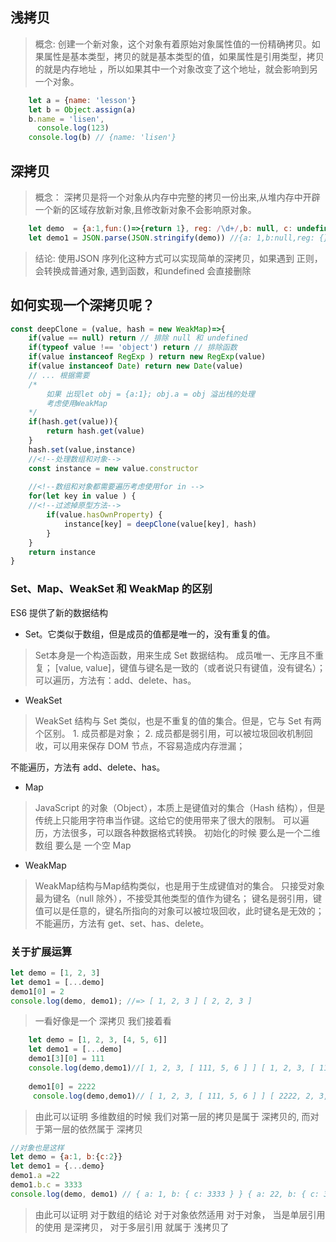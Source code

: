 ## 浅拷贝
>概念: 创建一个新对象，这个对象有着原始对象属性值的一份精确拷贝。如果属性是基本类型，拷贝的就是基本类型的值，如果属性是引用类型，拷贝的就是内存地址 ，所以如果其中一个对象改变了这个地址，就会影响到另一个对象。
```javascript
    let a = {name: 'lesson'}
    let b = Object.assign(a)
    b.name = 'lisen', 
      console.log(123)
    console.log(b) // {name: 'lisen'}
```
## 深拷贝
> 概念： 深拷贝是将一个对象从内存中完整的拷贝一份出来,从堆内存中开辟一个新的区域存放新对象,且修改新对象不会影响原对象。

```javascript
    let demo  = {a:1,fun:()=>{return 1}, reg: /\d+/,b: null, c: undefined }
    let demo1 = JSON.parse(JSON.stringify(demo)) //{a: 1,b:null,reg: {}}
```
>结论: 使用JSON 序列化这种方式可以实现简单的深拷贝，如果遇到 正则，会转换成普通对象, 遇到函数，和undefined 会直接删除
## 如何实现一个深拷贝呢？ 
```javascript
const deepClone = (value, hash = new WeakMap)=>{
    if(value == null) return // 排除 null 和 undefined
    if(typeof value !== 'object') return // 排除函数
    if(value instanceof RegExp ) return new RegExp(value)
    if(value instanceof Date) return new Date(value)
    // ... 根据需要 
    /*
        如果 出现let obj = {a:1}; obj.a = obj 溢出栈的处理
        考虑使用WeakMap
    */
    if(hash.get(value)){
        return hash.get(value)
    }
    hash.set(value,instance)
    //<!--处理数组和对象-->
    const instance = new value.constructor
    
    //<!--数组和对象都需要遍历考虑使用for in -->
    for(let key in value ) {
    //<!--过滤掉原型方法-->
        if(value.hasOwnProperty) {
            instance[key] = deepClone(value[key], hash)
        }
    }
    return instance
}
```
### Set、Map、WeakSet 和 WeakMap 的区别
ES6 提供了新的数据结构 
+ Set。它类似于数组，但是成员的值都是唯一的，没有重复的值。

> Set本身是一个构造函数，用来生成 Set 数据结构。
成员唯一、无序且不重复；
[value, value]，键值与键名是一致的（或者说只有键值，没有键名）；
可以遍历，方法有：add、delete、has。

+ WeakSet

> WeakSet 结构与 Set 类似，也是不重复的值的集合。但是，它与 Set 有两个区别。
    1. 成员都是对象；
    2. 成员都是弱引用，可以被垃圾回收机制回收，可以用来保存 DOM 节点，不容易造成内存泄漏；
    
不能遍历，方法有 add、delete、has。

+ Map

> JavaScript 的对象（Object），本质上是键值对的集合（Hash 结构），但是传统上只能用字符串当作键。这给它的使用带来了很大的限制。
可以遍历，方法很多，可以跟各种数据格式转换。
初始化的时候 要么是一个二维数组 要么是 一个空 Map

+ WeakMap

> WeakMap结构与Map结构类似，也是用于生成键值对的集合。
只接受对象最为键名（null 除外），不接受其他类型的值作为键名；
键名是弱引用，键值可以是任意的，键名所指向的对象可以被垃圾回收，此时键名是无效的；
不能遍历，方法有 get、set、has、delete。

### 关于扩展运算

```javascript
let demo = [1, 2, 3]
let demo1 = [...demo]
demo1[0] = 2 
console.log(demo, demo1); //=> [ 1, 2, 3 ] [ 2, 2, 3 ]
 ```
> 一看好像是一个 深拷贝 我们接着看

```javascript
    let demo = [1, 2, 3, [4, 5, 6]]
    let demo1 = [...demo]
    demo1[3][0] = 111
    console.log(demo,demo1)//[ 1, 2, 3, [ 111, 5, 6 ] ] [ 1, 2, 3, [ 111, 5, 6 ] ]
    
    demo1[0] = 2222
     console.log(demo,demo1)// [ 1, 2, 3, [ 111, 5, 6 ] ] [ 2222, 2, 3, [ 111, 5, 6 ] ]

```
> 由此可以证明 多维数组的时候 我们对第一层的拷贝是属于 深拷贝的, 而对于第一层的依然属于 深拷贝

```javascript 
//对象也是这样
let demo = {a:1, b:{c:2}}
let demo1 = {...demo}
demo1.a =22
demo1.b.c = 3333
console.log(demo, demo1) // { a: 1, b: { c: 3333 } } { a: 22, b: { c: 3333 } }

```
> 由此可以证明 对于数组的结论 对于对象依然适用 对于对象， 当是单层引用的使用 是深拷贝， 对于多层引用 就属于 浅拷贝了
